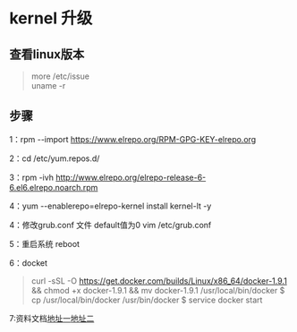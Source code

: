 # kernel 升级 

## 查看linux版本  
> more /etc/issue  
> uname -r


## 步骤

1：rpm --import https://www.elrepo.org/RPM-GPG-KEY-elrepo.org

2：cd /etc/yum.repos.d/

3：rpm -ivh http://www.elrepo.org/elrepo-release-6-6.el6.elrepo.noarch.rpm

4：yum --enablerepo=elrepo-kernel install kernel-lt -y

4：修改grub.conf 文件 default值为0   vim /etc/grub.conf


5：重启系统 reboot

6：docket
> curl -sSL -O https://get.docker.com/builds/Linux/x86_64/docker-1.9.1 && chmod +x docker-1.9.1 && mv docker-1.9.1 /usr/local/bin/docker
> $ cp /usr/local/bin/docker /usr/bin/docker
> $ service docker start


7:资料文档[地址一](http://elrepo.org/tiki/tiki-index.php)[地址二](http://www.phpkoo.com/archives/305)

